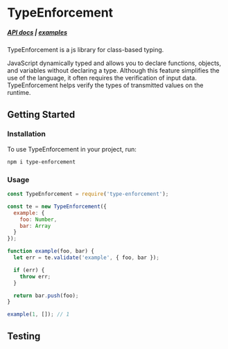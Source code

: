 # TypeEnforcement

<!-- [START badges] -->
<!-- [END badges] -->

##### [API docs](https://github.com/woodger/type-enforcement/docs/api.md) | [examples](https://github.com/woodger/type-enforcement/docs/examples.md)

<!-- [START usecases] -->
TypeEnforcement is a js library for class-based typing.

JavaScript dynamically typed and allows you to declare functions, objects, and variables without declaring a type. Although this feature simplifies the use of the language, it often requires the verification of input data. TypeEnforcement helps verify the types of transmitted values on the runtime.
<!-- [END usecases] -->

## Getting Started

### Installation

To use TypeEnforcement in your project, run:

```bash
npm i type-enforcement

```

### Usage
```js
const TypeEnforcement = require('type-enforcement');

const te = new TypeEnforcement({
  example: {
    foo: Number,
    bar: Array
  }
});

function example(foo, bar) {
  let err = te.validate('example', { foo, bar });

  if (err) {
    throw err;
  }

  return bar.push(foo);
}

example(1, []); // 1
```

## Testing
